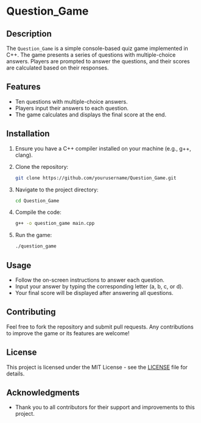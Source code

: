 
# Question_Game

## Description

The `Question_Game` is a simple console-based quiz game implemented in C++. The game presents a series of questions with multiple-choice answers. Players are prompted to answer the questions, and their scores are calculated based on their responses.

## Features

- Ten questions with multiple-choice answers.
- Players input their answers to each question.
- The game calculates and displays the final score at the end.

## Installation

1. Ensure you have a C++ compiler installed on your machine (e.g., g++, clang).
2. Clone the repository:

   ```bash
   git clone https://github.com/yourusername/Question_Game.git
   ```

3. Navigate to the project directory:

   ```bash
   cd Question_Game
   ```

4. Compile the code:

   ```bash
   g++ -o question_game main.cpp
   ```

5. Run the game:

   ```bash
   ./question_game
   ```

## Usage

- Follow the on-screen instructions to answer each question.
- Input your answer by typing the corresponding letter (a, b, c, or d).
- Your final score will be displayed after answering all questions.

## Contributing

Feel free to fork the repository and submit pull requests. Any contributions to improve the game or its features are welcome!

## License

This project is licensed under the MIT License - see the [LICENSE](LICENSE) file for details.

## Acknowledgments

- Thank you to all contributors for their support and improvements to this project.
